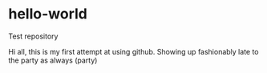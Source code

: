 # hello-world
Test repository

Hi all, this is my first attempt at using github.
Showing up fashionably late to the party as always (party)
